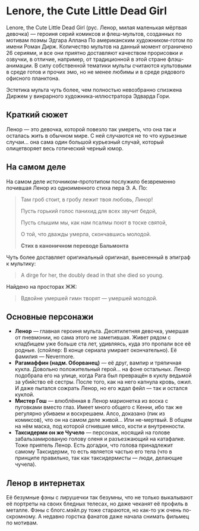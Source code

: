# Lenore, the Cute Little Dead Girl

Lenore, the Cute Little Dead Girl (рус. Ленор, милая маленькая мёртвая девочка) — героиня серий комиксов и флеш-мультов, созданных по мотивам поэмы Эдгара Аллана По американским художником-готом по имени Роман Дирж. Количество мультов на данный момент ограничено 26 сериями, и все они приятно доставляют качеством прорисовки и озвучки, в отличие, например, от традиционной в этой стране флэш-анимации. В силу собственной тематики мульты считаются культовыми в среде готов и прочих эмо, но не менее любимы и в среде рядового офисного планктона.

Эстетика мульта чуть более, чем полностью невозбранно спизжена Диржем у винрарного художника-иллюстратора Эдварда Гори.

## Краткий сюжет

Ленор — это девочка, которой повезло так умереть, что она так и осталась жить в обычном мире. С ней случаются не то что курьезные случаи… она сама один большой курьезный случай, который олицетворяет весь готический черный юмор.

## На самом деле

На самом деле источником-прототипом послужило безвременно почившая Ленор из одноименного стиха пера Э. А. По:

>   Там гроб стоит, в гробу лежит твоя любовь, Линор!
>
>   Пусть горький голос панихид для всех звучит бедой,
>
>   Пусть слышим мы, как нам псалмы поют в тоске святой,
>
>   О той, что дважды умерла, скончавшись молодой.
>
>   **Cтих в каноничном переводе Бальмонта**

Чуть более доставляет оригинальный оригинал, вынесенный в эпиграф к мультику:

>   A dirge for her, the doubly dead in that she died so young.

Найдено на просторах ЖЖ:

>   Вдвойне умершей гимн творят — умершей молодой.

## Основные персонажи

*   **Ленор** — главная героиня мульта. Десятилетняя девочка, умершая от пневмонии, но сама этого не заметившая. Живет рядом с кладбищем уже больше ста лет, удивляясь, куда это пропали все её родные. (спойлер: В конце сериала умирает окончательно). Её фамилия — Nevermore.
*   **Рагамаффин (надм. Оборванец)** — её друг, вампир и тряпичная кукла. Довольно положительный герой… на фоне остальных. Ленор подобрала его на улице, когда Рага был превращён в куклу ведьмой за убийство её сестры. После того, как на него капнула кровь, ожил. И даже пытался сожрать Ленор, но его ждал фейл — так и остался куклой.
*   **Мистер Гош** — влюблённая в Ленор марионетка из воска с пуговками вместо глаз. Имеет много общего с Кенни, ибо так же регулярно убиваем и воскрешаем. Алсо, доказано (пик из комиксов), что он на самом деле живой… Или не-мертвый. В общем на нём маска, под которой сгнившие мясо, кости и внутренности.
*   **Таксидерми он же Чучело** — персонаж, носящий на голове забальзамированую голову оленя и разъезжающий на катафалке. Тоже приятель Ленор. Есть догадки, что голова принадлежит самому Таксидерми, то есть является частью его тела (что в принципе правильно, так как таксидермисты — люди, делающие чучела).

## Ленор в интернетах

Её безумные фэны с лирушечки так безумны, что не только выкалывают её портреты на своих бледных телесах, но даже чеканят её профиль в металле. Фэны с блогс.мэйл.ру тоже стараются, но как-то уж очень по-скромному. А недавно горстка фанатов даже начала снимать фильмец по мотивам.

